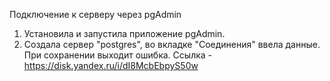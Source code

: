 Подключение к серверу через pgAdmin
1. Установила и запустила приложение pgAdmin.
2. Создала сервер "postgres", во вкладке "Соединения" ввела данные. При сохранении выходит ошибка.
Ссылка - https://disk.yandex.ru/i/dI8McbEbpyS50w